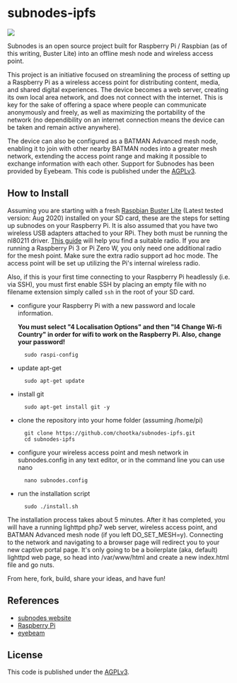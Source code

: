 subnodes-ipfs
=================

![](https://david-dm.org/chootka/subnodes.svg)

Subnodes is an open source project built for Raspberry Pi / Raspbian (as of this writing, Buster Lite) into an offline mesh node and wireless access point.

This project is an initiative focused on streamlining the process of setting up a Raspberry Pi as a wireless access point for distributing content, media, and shared digital experiences. The device becomes a web server, creating its own local area network, and does not connect with the internet. This is key for the sake of offering a space where people can communicate anonymously and freely, as well as maximizing the portability of the network (no dependibility on an internet connection means the device can be taken and remain active anywhere). 

The device can also be configured as a BATMAN Advanced mesh node, enabling it to join with other nearby BATMAN nodes into a greater mesh network, extending the access point range and making it possible to exchange information with each other. Support for Subnodes has been provided by Eyebeam. This code is published under the [AGPLv3](http://www.gnu.org/licenses/agpl-3.0.html).

How to Install
--------------
Assuming you are starting with a fresh [Raspbian Buster Lite](http://www.raspberrypi.org/downloads/) (Latest tested version: Aug 2020) installed on your SD card, these are the steps for setting up subnodes on your Raspberry Pi. It is also assumed that you have two wireless USB adapters attached to your RPi. They both must be running the nl80211 driver. [This guide](https://github.com/phillymesh/802.11s-adapters/blob/master/README.md) will help you find a suitable radio. If you are running a Raspberry Pi 3 or Pi Zero W, you only need one additional radio for the mesh point. Make sure the extra radio support ad hoc mode. The access point will be set up utilizing the Pi's internal wireless radio.

Also, if this is your first time connecting to your Raspberry Pi headlessly (i.e. via SSH), you must first enable SSH by placing an empty file with no filename extension simply called `ssh` in the root of your SD card.

* configure your Raspberry Pi with a new password and locale information. 
  
  **You must select "4 Localisation Options" and then "I4 Change Wi-fi Country" in order for wifi to work on the Raspberry Pi. Also, change your password!**

        sudo raspi-config

* update apt-get

        sudo apt-get update
        
* install git

        sudo apt-get install git -y

* clone the repository into your home folder (assuming /home/pi)

        git clone https://github.com/chootka/subnodes-ipfs.git
        cd subnodes-ipfs

* configure your wireless access point and mesh network in subnodes.config in any text editor, or in the command line you can use nano

        nano subnodes.config

* run the installation script

        sudo ./install.sh

The installation process takes about 5 minutes. After it has completed, you will have a running lighttpd php7 web server, wireless access point, and BATMAN Advanced mesh node (if you left DO_SET_MESH=y). Connecting to the network and navigating to a browser page will redirect you to your new captive portal page. It's only going to be a boilerplate (aka, default) lighttpd web page, so head into /var/www/html and create a new index.html file and go nuts.

From here, fork, build, share your ideas, and have fun!

References
----------
* [subnodes website](http://www.subnodes.org/)
* [Raspberry Pi](http://www.raspberrypi.org/)
* [eyebeam](http://eyebeam.org/)

License
----------
This code is published under the [AGPLv3](http://www.gnu.org/licenses/agpl-3.0.html).
